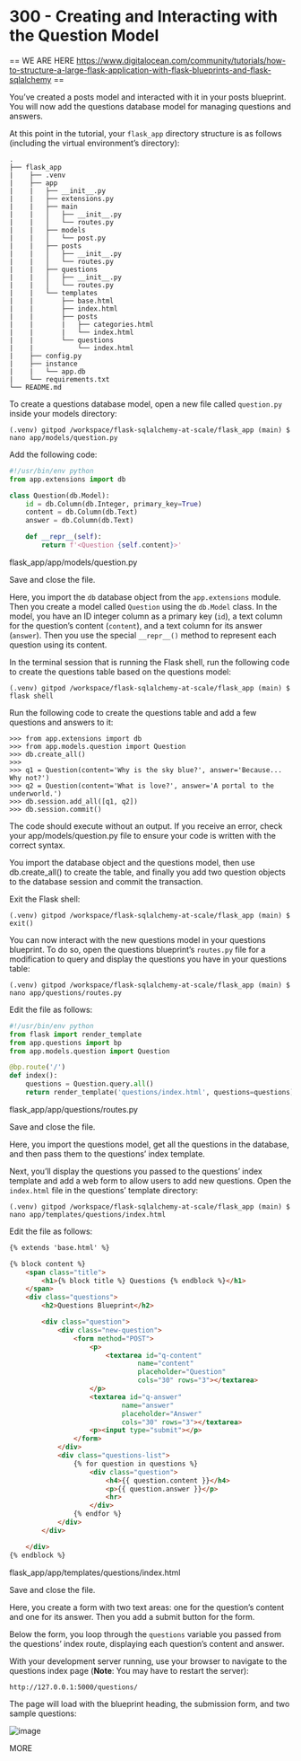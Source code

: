 # 300 - Creating and Interacting with the Question Model

== WE ARE HERE https://www.digitalocean.com/community/tutorials/how-to-structure-a-large-flask-application-with-flask-blueprints-and-flask-sqlalchemy ==

You’ve created a posts model and interacted with it in your posts blueprint. You will now add the questions database model for managing questions and answers.

At this point in the tutorial, your ```flask_app``` directory structure is as follows (including the virtual environment’s directory):

```
.
├── flask_app
|    ├── .venv
|    ├── app
|    |   ├── __init__.py
|    |   ├── extensions.py
|    |   ├── main
|    |   │   ├── __init__.py
|    |   │   └── routes.py
|    |   ├── models
|    |   │   └── post.py
|    |   ├── posts
|    |   │   ├── __init__.py
|    |   │   └── routes.py
|    |   ├── questions
|    |   │   ├── __init__.py
|    |   │   └── routes.py
|    |   └── templates
|    |       ├── base.html
|    |       ├── index.html
|    |       ├── posts
|    |       |   ├── categories.html
|    |       |   └── index.html
|    |       └── questions
|    |           └── index.html
|    ├── config.py
|    ├── instance
|    |   └── app.db
|    └── requirements.txt
└── README.md
```

To create a questions database model, open a new file called ```question.py``` inside your models directory:

```
(.venv) gitpod /workspace/flask-sqlalchemy-at-scale/flask_app (main) $ nano app/models/question.py
```

Add the following code:

```python title="question.py"
#!/usr/bin/env python
from app.extensions import db

class Question(db.Model):
    id = db.Column(db.Integer, primary_key=True)
    content = db.Column(db.Text)
    answer = db.Column(db.Text)

    def __repr__(self):
        return f'<Question {self.content}>'
```
flask_app/app/models/question.py

Save and close the file.

Here, you import the ```db``` database object from the ```app.extensions``` module. Then you create a model called ```Question``` using the ```db.Model``` class. In the model, you have an ID integer column as a primary key (```id```), a text column for the question’s content (```content```), and a text column for its answer (```answer```). Then you use the special ```__repr__()``` method to represent each question using its content.

In the terminal session that is running the Flask shell, run the following code to create the questions table based on the questions model:

```
(.venv) gitpod /workspace/flask-sqlalchemy-at-scale/flask_app (main) $ flask shell
```

Run the following code to create the questions table and add a few questions and answers to it:

```
>>> from app.extensions import db
>>> from app.models.question import Question
>>> db.create_all()
>>>
>>> q1 = Question(content='Why is the sky blue?', answer='Because... Why not?')
>>> q2 = Question(content='What is love?', answer='A portal to the underworld.')
>>> db.session.add_all([q1, q2])
>>> db.session.commit()
```

The code should execute without an output. If you receive an error, check your app/models/question.py file to ensure your code is written with the correct syntax.

You import the database object and the questions model, then use db.create_all() to create the table, and finally you add two question objects to the database session and commit the transaction.

Exit the Flask shell:

```
(.venv) gitpod /workspace/flask-sqlalchemy-at-scale/flask_app (main) $ exit()
```

You can now interact with the new questions model in your questions blueprint. To do so, open the questions blueprint’s ```routes.py``` file for a modification to query and display the questions you have in your questions table:

```
(.venv) gitpod /workspace/flask-sqlalchemy-at-scale/flask_app (main) $ nano app/questions/routes.py
```

Edit the file as follows:

```python title="routes.py"
#!/usr/bin/env python
from flask import render_template
from app.questions import bp
from app.models.question import Question

@bp.route('/')
def index():
    questions = Question.query.all()
    return render_template('questions/index.html', questions=questions)
```
flask_app/app/questions/routes.py

Save and close the file.

Here, you import the questions model, get all the questions in the database, and then pass them to the questions’ index template.

Next, you’ll display the questions you passed to the questions’ index template and add a web form to allow users to add new questions. Open the ```index.html``` file in the questions’ template directory:

```
(.venv) gitpod /workspace/flask-sqlalchemy-at-scale/flask_app (main) $ nano app/templates/questions/index.html
```

Edit the file as follows:

```html title="index.html"
{% extends 'base.html' %}

{% block content %}
    <span class="title">
        <h1>{% block title %} Questions {% endblock %}</h1>
    </span>
    <div class="questions">
        <h2>Questions Blueprint</h2>

        <div class="question">
            <div class="new-question">
                <form method="POST">
                    <p>
                        <textarea id="q-content"
                                name="content"
                                placeholder="Question"
                                cols="30" rows="3"></textarea>
                    </p>
                    <textarea id="q-answer"
                            name="answer"
                            placeholder="Answer"
                            cols="30" rows="3"></textarea>
                    <p><input type="submit"></p>
                </form>
            </div>
            <div class="questions-list">
                {% for question in questions %}
                    <div class="question">
                        <h4>{{ question.content }}</h4>
                        <p>{{ question.answer }}</p>
                        <hr>
                    </div>
                {% endfor %}
            </div>
        </div>

    </div>
{% endblock %}
```
flask_app/app/templates/questions/index.html

Save and close the file.

Here, you create a form with two text areas: one for the question’s content and one for its answer. Then you add a submit button for the form.

Below the form, you loop through the ```questions``` variable you passed from the questions’ index route, displaying each question’s content and answer.

With your development server running, use your browser to navigate to the questions index page (**Note**: You may have to restart the server):

```
http://127.0.0.1:5000/questions/
```

The page will load with the blueprint heading, the submission form, and two sample questions:

![image](https://github.com/user-attachments/assets/75f763ab-5c56-42b6-a7de-9caa1823cfa3)





MORE